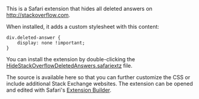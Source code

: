 This is a Safari extension that hides all deleted answers on <http://stackoverflow.com>.

When installed, it adds a custom stylesheet with this content:

    div.deleted-answer {
        display: none !important;
    }

You can install the extension by double-clicking the [HideStackOverflowDeletedAnswers.safariextz](https://github.com/kristopherjohnson/HideStackOverflowDeletedAnswers/raw/master/HideStackOverflowDeletedAnswers.safariextz) file.

The source is available here so that you can further customize the CSS or include additional Stack Exchange websites.  The extension can be opened and edited with Safari's [Extension Builder](https://developer.apple.com/library/safari/documentation/Tools/Conceptual/SafariExtensionGuide/UsingExtensionBuilder/UsingExtensionBuilder.html).

